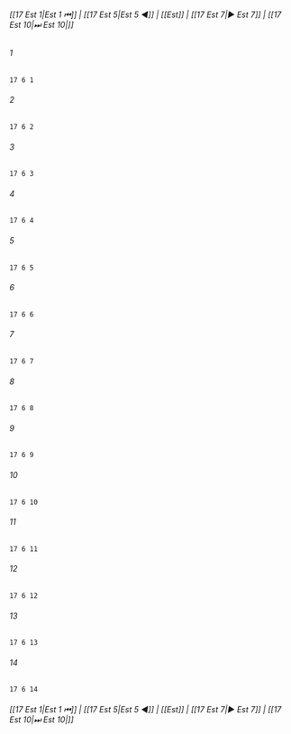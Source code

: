 
###### [[17 Est 1|Est 1 ⏮]] | [[17 Est 5|Est 5 ◀]] | [[Est]] | [[17 Est 7|▶ Est 7]] | [[17 Est 10|⏭ Est 10|]]

###### 1
``` verse
17 6 1 
```
###### 2
``` verse
17 6 2 
```
###### 3
``` verse
17 6 3 
```
###### 4
``` verse
17 6 4 
```
###### 5
``` verse
17 6 5 
```
###### 6
``` verse
17 6 6 
```
###### 7
``` verse
17 6 7 
```
###### 8
``` verse
17 6 8 
```
###### 9
``` verse
17 6 9 
```
###### 10
``` verse
17 6 10 
```
###### 11
``` verse
17 6 11 
```
###### 12
``` verse
17 6 12 
```
###### 13
``` verse
17 6 13 
```
###### 14
``` verse
17 6 14 
```

###### [[17 Est 1|Est 1 ⏮]] | [[17 Est 5|Est 5 ◀]] | [[Est]] | [[17 Est 7|▶ Est 7]] | [[17 Est 10|⏭ Est 10|]]

